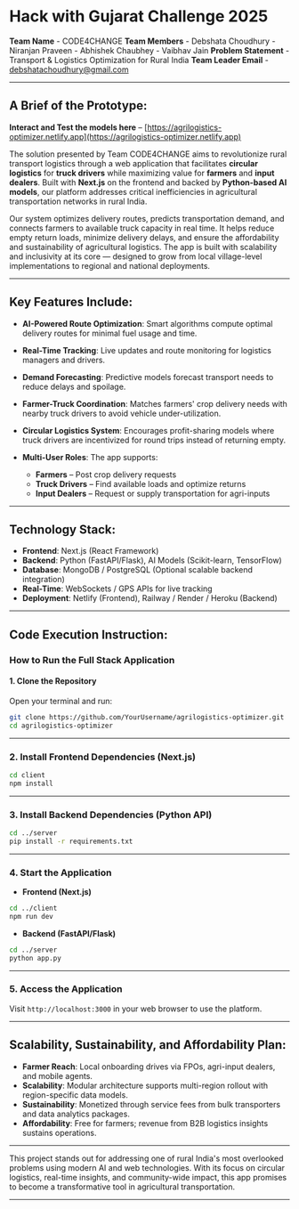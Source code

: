 # Hack with Gujarat Challenge 2025

**Team Name** - CODE4CHANGE
**Team Members** -  Debshata Choudhury
                 -  Niranjan Praveen
                 -  Abhishek Chaubhey
                 -  Vaibhav Jain
**Problem Statement** - Transport & Logistics Optimization for Rural India
**Team Leader Email** - [debshatachoudhury@gmail.com](mailto:debshatachoudhury@gmail.com)

---

## A Brief of the Prototype:

**Interact and Test the models here** – [https://agrilogistics-optimizer.netlify.app](https://agrilogistics-optimizer.netlify.app)

The solution presented by Team CODE4CHANGE aims to revolutionize rural transport logistics through a web application that facilitates **circular logistics** for **truck drivers** while maximizing value for **farmers** and **input dealers**. Built with **Next.js** on the frontend and backed by **Python-based AI models**, our platform addresses critical inefficiencies in agricultural transportation networks in rural India.

Our system optimizes delivery routes, predicts transportation demand, and connects farmers to available truck capacity in real time. It helps reduce empty return loads, minimize delivery delays, and ensure the affordability and sustainability of agricultural logistics. The app is built with scalability and inclusivity at its core — designed to grow from local village-level implementations to regional and national deployments.

---

## Key Features Include:

* **AI-Powered Route Optimization**: Smart algorithms compute optimal delivery routes for minimal fuel usage and time.
* **Real-Time Tracking**: Live updates and route monitoring for logistics managers and drivers.
* **Demand Forecasting**: Predictive models forecast transport needs to reduce delays and spoilage.
* **Farmer-Truck Coordination**: Matches farmers' crop delivery needs with nearby truck drivers to avoid vehicle under-utilization.
* **Circular Logistics System**: Encourages profit-sharing models where truck drivers are incentivized for round trips instead of returning empty.
* **Multi-User Roles**: The app supports:

  * **Farmers** – Post crop delivery requests
  * **Truck Drivers** – Find available loads and optimize returns
  * **Input Dealers** – Request or supply transportation for agri-inputs

---

## Technology Stack:

* **Frontend**: Next.js (React Framework)
* **Backend**: Python (FastAPI/Flask), AI Models (Scikit-learn, TensorFlow)
* **Database**: MongoDB / PostgreSQL (Optional scalable backend integration)
* **Real-Time**: WebSockets / GPS APIs for live tracking
* **Deployment**: Netlify (Frontend), Railway / Render / Heroku (Backend)

---

## Code Execution Instruction:

### How to Run the Full Stack Application

#### 1. Clone the Repository

Open your terminal and run:

```bash
git clone https://github.com/YourUsername/agrilogistics-optimizer.git  
cd agrilogistics-optimizer
```

---

### 2. Install Frontend Dependencies (Next.js)

```bash
cd client
npm install
```

---

### 3. Install Backend Dependencies (Python API)

```bash
cd ../server
pip install -r requirements.txt
```

---

### 4. Start the Application

* **Frontend (Next.js)**

```bash
cd ../client
npm run dev
```

* **Backend (FastAPI/Flask)**

```bash
cd ../server
python app.py
```

---

### 5. Access the Application

Visit `http://localhost:3000` in your web browser to use the platform.

---

## Scalability, Sustainability, and Affordability Plan:

* **Farmer Reach**: Local onboarding drives via FPOs, agri-input dealers, and mobile agents.
* **Scalability**: Modular architecture supports multi-region rollout with region-specific data models.
* **Sustainability**: Monetized through service fees from bulk transporters and data analytics packages.
* **Affordability**: Free for farmers; revenue from B2B logistics insights sustains operations.

---

This project stands out for addressing one of rural India's most overlooked problems using modern AI and web technologies. With its focus on circular logistics, real-time insights, and community-wide impact, this app promises to become a transformative tool in agricultural transportation.

---